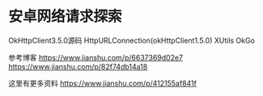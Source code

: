 # 安卓网络请求探索

OkHttpClient3.5.0源码
HttpURLConnection(okHttpClient1.5.0)
XUtils
OkGo

参考博客
https://www.jianshu.com/p/6637369d02e7
https://www.jianshu.com/p/82f74db14a18

这里有更多资料
https://www.jianshu.com/p/412155af841f
